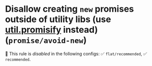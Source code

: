 # Disallow creating `new` promises outside of utility libs (use [util.promisify][] instead) (`promise/avoid-new`)

🚫 This rule is _disabled_ in the following configs: ✅ `flat/recommended`, ✅
`recommended`.

<!-- end auto-generated rule header -->

[util.promisify]:
  https://nodejs.org/dist/latest-v8.x/docs/api/util.html#util_util_promisify_original
